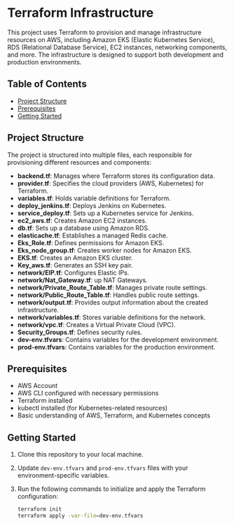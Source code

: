 # Terraform Infrastructure

This project uses Terraform to provision and manage infrastructure resources on AWS, including Amazon EKS (Elastic Kubernetes Service), RDS (Relational Database Service), EC2 instances, networking components, and more. The infrastructure is designed to support both development and production environments.

## Table of Contents

- [Project Structure](#project-structure)
- [Prerequisites](#prerequisites)
- [Getting Started](#getting-started)


## Project Structure

The project is structured into multiple files, each responsible for provisioning different resources and components:

- **backend.tf**: Manages where Terraform stores its configuration data.
- **provider.tf**: Specifies the cloud providers (AWS, Kubernetes) for Terraform.
- **variables.tf**: Holds variable definitions for Terraform.
- **deploy_jenkins.tf**: Deploys Jenkins on Kubernetes.
- **service_deploy.tf**: Sets up a Kubernetes service for Jenkins.
- **ec2_aws.tf**: Creates Amazon EC2 instances.
- **db.tf**: Sets up a database using Amazon RDS.
- **elasticache.tf**: Establishes a managed Redis cache.
- **Eks_Role.tf**: Defines permissions for Amazon EKS.
- **Eks_node_group.tf**: Creates worker nodes for Amazon EKS.
- **EKS.tf**: Creates an Amazon EKS cluster.
- **Key_aws.tf**: Generates an SSH key pair.
- **network/EIP.tf**: Configures Elastic IPs.
- **network/Nat_Gateway.tf**: up NAT Gateways.
- **network/Private_Route_Table.tf**: Manages private route settings.
- **network/Public_Route_Table.tf**: Handles public route settings.
- **network/output.tf**: Provides output information about the created infrastructure.
- **network/variables.tf**: Stores variable definitions for the network.
- **network/vpc.tf**: Creates a Virtual Private Cloud (VPC).
- **Security_Groups.tf**: Defines security rules.
- **dev-env.tfvars**: Contains variables for the development environment.
- **prod-env.tfvars**: Contains variables for the production environment.

## Prerequisites

- AWS Account
- AWS CLI configured with necessary permissions
- Terraform installed
- kubectl installed (for Kubernetes-related resources)
- Basic understanding of AWS, Terraform, and Kubernetes concepts

## Getting Started

1. Clone this repository to your local machine.
2. Update `dev-env.tfvars` and `prod-env.tfvars` files with your environment-specific variables.
3. Run the following commands to initialize and apply the Terraform configuration:

   ```sh
   terraform init
   terraform apply -var-file=dev-env.tfvars
